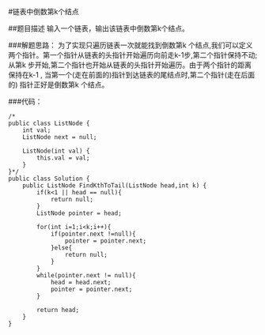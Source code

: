 #链表中倒数第k个结点

##题目描述
输入一个链表，输出该链表中倒数第k个结点。

###解题思路：
为了实现只遍历链表一次就能找到倒数第k 个结点,我们可以定义两个指针。第一个指针从链表的头指针开始遍历向前走k-1步,第二个指针保持不动;从第k 步开始,第二个指针也开始从链表的头指针开始遍历。由于两个指针的距离保持在k-1 , 当第一个(走在前面的)指针到达链表的尾结点时,第二个指针(走在后面的) 指针正好是倒数第k 个结点。


###代码：

```
/*
public class ListNode {
    int val;
    ListNode next = null;

    ListNode(int val) {
        this.val = val;
    }
}*/
public class Solution {
    public ListNode FindKthToTail(ListNode head,int k) {
        if(k<1 || head == null){
            return null;
        }
        ListNode pointer = head;
        
        for(int i=1;i<k;i++){
            if(pointer.next !=null){
                pointer = pointer.next;
            }else{
                return null;
            }
        }
        while(pointer.next != null){
            head = head.next;
            pointer = pointer.next;
        }
        
        return head;
    }
}
```